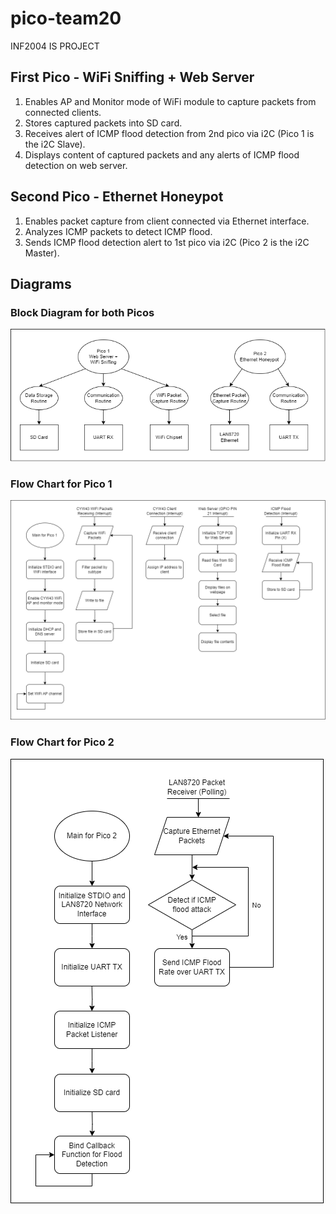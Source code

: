 # pico-team20
INF2004 IS PROJECT

## First Pico - WiFi Sniffing + Web Server 
1. Enables AP and Monitor mode of WiFi module to capture packets from connected clients.
2. Stores captured packets into SD card.
3. Receives alert of ICMP flood detection from 2nd pico via i2C (Pico 1 is the i2C Slave). 
4. Displays content of captured packets and any alerts of ICMP flood detection on web server.

## Second Pico - Ethernet Honeypot
1. Enables packet capture from client connected via Ethernet interface.
2. Analyzes ICMP packets to detect ICMP flood.
3. Sends ICMP flood detection alert to 1st pico via i2C (Pico 2 is the i2C Master).

## Diagrams
### Block Diagram for both Picos
<img src="/Block%20Diagram.png"/>

### Flow Chart for Pico 1
<img src="/FlowChartPico1.png"/>

### Flow Chart for Pico 2
<img src="/FlowChartPico2.png"/>
